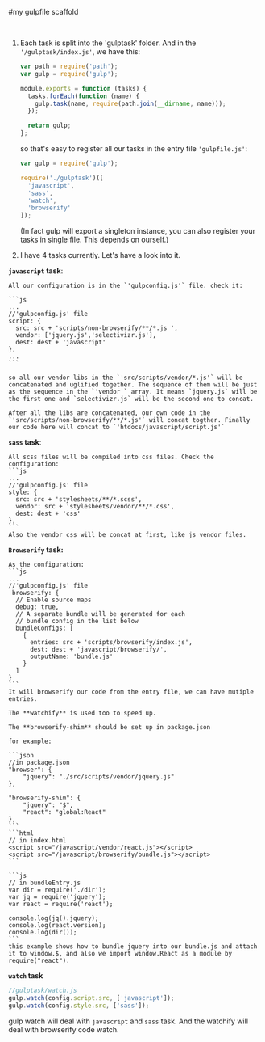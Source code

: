 #my gulpfile scaffold

</br>

1. Each task is split into the 'gulptask' folder. And in the `'/gulptask/index.js'`, we have this:

    ```js
    var path = require('path');
    var gulp = require('gulp');

    module.exports = function (tasks) {
      tasks.forEach(function (name) {
        gulp.task(name, require(path.join(__dirname, name)));
      });

      return gulp;
    };
    ```

    so that's easy to register all our tasks in the entry file `'gulpfile.js'`:

    ```js
    var gulp = require('gulp');

    require('./gulptask')([
      'javascript',
      'sass',
      'watch',
      'browserify'
    ]);
    ```

    (In fact gulp will export a singleton instance, you can also register your tasks in single file. This depends on ourself.)

2. I have 4 tasks currently. Let's have a look into it.

 **`javascript` task**:

    All our configuration is in the `'gulpconfig.js'` file. check it:

    ```js
    ...
    //'gulpconfig.js' file
    script: {
      src: src + 'scripts/non-browserify/**/*.js ',
      vendor: ['jquery.js','selectivizr.js'],
      dest: dest + 'javascript'
    },
    ...
    ```

    so all our vendor libs in the `'src/scripts/vendor/*.js'` will be concatenated and uglified together. The sequence of them will be just as the sequence in the `'vendor'` array. It means `jquery.js` will be the first one and `selectivizr.js` will be the second one to concat.

    After all the libs are concatenated, our own code in the `'src/scripts/non-browserify/**/*.js'` will concat togther. Finally our code here will concat to `'htdocs/javascript/script.js'`

   **`sass` task**:

    All scss files will be compiled into css files. Check the configuration:
    ```js
    ...
    //'gulpconfig.js' file
    style: {
      src: src + 'stylesheets/**/*.scss',
      vendor: src + 'stylesheets/vendor/**/*.css',
      dest: dest + 'css'
    },
    ```
    Also the vendor css will be concat at first, like js vendor files.

  **`Browserify` task:**

    As the configuration:
    ```js
    ...
    //'gulpconfig.js' file
     browserify: {
      // Enable source maps
      debug: true,
      // A separate bundle will be generated for each
      // bundle config in the list below
      bundleConfigs: [
        {
          entries: src + 'scripts/browserify/index.js',
          dest: dest + 'javascript/browserify/',
          outputName: 'bundle.js'
        }
      ]
    }
    ```
    It will browserify our code from the entry file, we can have mutiple entries.

    The **watchify** is used too to speed up.

    The **browserify-shim** should be set up in package.json
    
    for example:
   
    ```json
    //in package.json
    "browser": {
        "jquery": "./src/scripts/vendor/jquery.js"
    },

    "browserify-shim": {
        "jquery": "$",
        "react": "global:React"
    },
    ```
    ```html
    // in index.html
    <script src="/javascript/vendor/react.js"></script>
    <script src="/javascript/browserify/bundle.js"></script>
    ```
    
    ```js
    // in bundleEntry.js
    var dir = require('./dir');
    var jq = require('jquery');
    var react = require('react');

    console.log(jq().jquery);
    console.log(react.version);
    console.log(dir());
    ```
    this example shows how to bundle jquery into our bundle.js and attach it to window.$, and also we import window.React as a module by require("react").
  
  **`watch` task**

  ```js
  //gulptask/watch.js
  gulp.watch(config.script.src, ['javascript']);
  gulp.watch(config.style.src, ['sass']);
  ```
  gulp watch will deal with `javascript` and `sass` task. And the watchify will deal with browserify code watch.
